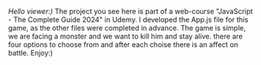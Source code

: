 *Hello viewer:)*
The project you see here is part of a web-course "JavaScript - The Complete Guide 2024" in Udemy.
I developed the App.js file for this game, as the other files were completed in advance.
The game is simple, we are facing a monster and we want to kill him and stay alive.
there are four options to choose from and after each choise there is an affect on battle.
Enjoy:)
